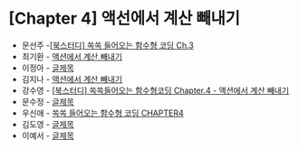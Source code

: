 # [Chapter 4] 액선에서 계산 빼내기

- 문선주 -[[북스터디] 쏙쏙 들어오는 함수형 코딩 Ch.3](https://moonsun-blog.vercel.app/function-4)
- 최기환 - [액션에서 계산 빼내기](https://circular-error-a3d.notion.site/1b059d61b66646bfa37cafbb0f77266e?pvs=4)
- 이정아 - [글제목](링크)
- 김지나 - [액션에서 계산 빼내기](https://ripe-curio-e9a.notion.site/chap-4-3a4b9c2f39004915b1df53028d79b84e?pvs=4)
- 강수영 - [[북스터디] 쏙쏙들어오는 함수형코딩 Chapter.4 - 액션에서 계산 빼내기](https://velog.io/@sooyoung15928/%EB%B6%81%EC%8A%A4%ED%84%B0%EB%94%94-%EC%8F%99%EC%8F%99%EB%93%A4%EC%96%B4%EC%98%A4%EB%8A%94-%ED%95%A8%EC%88%98%ED%98%95%EC%BD%94%EB%94%A9-Chapter.4-%EC%95%A1%EC%85%98%EC%97%90%EC%84%9C-%EA%B3%84%EC%82%B0-%EB%B9%BC%EB%82%B4%EA%B8%B0)
- 문수정 - [글제목](링크)
- 우신애 - [쏙쏙 들어오는 함수형 코딩 CHAPTER4](https://velog.io/@wooshinae/%EC%8F%99%EC%8F%99-%EB%93%A4%EC%96%B4%EC%98%A4%EB%8A%94-%ED%95%A8%EC%88%98%ED%98%95%EC%BD%94%EB%94%A9-CHAPTER4)
- 김도영 - [글제목](링크)
- 이예서 - [글제목](링크)
